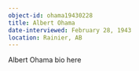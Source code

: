 ```yaml
---
object-id: ohama19430228
title: Albert Ohama
date-interviewed: February 28, 1943
location: Rainier, AB
---
```


Albert Ohama bio here
